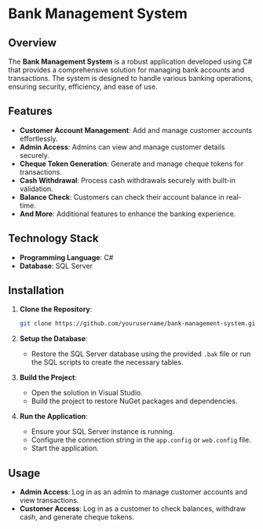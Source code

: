 # Bank Management System

## Overview

The **Bank Management System** is a robust application developed using C# that provides a comprehensive solution for managing bank accounts and transactions. The system is designed to handle various banking operations, ensuring security, efficiency, and ease of use.

## Features

- **Customer Account Management**: Add and manage customer accounts effortlessly.
- **Admin Access**: Admins can view and manage customer details securely.
- **Cheque Token Generation**: Generate and manage cheque tokens for transactions.
- **Cash Withdrawal**: Process cash withdrawals securely with built-in validation.
- **Balance Check**: Customers can check their account balance in real-time.
- **And More**: Additional features to enhance the banking experience.

## Technology Stack

- **Programming Language**: C#
- **Database**: SQL Server

## Installation

1. **Clone the Repository**:
   ```bash
   git clone https://github.com/yourusername/bank-management-system.git
   ```
2. **Setup the Database**:
   - Restore the SQL Server database using the provided `.bak` file or run the SQL scripts to create the necessary tables.

3. **Build the Project**:
   - Open the solution in Visual Studio.
   - Build the project to restore NuGet packages and dependencies.

4. **Run the Application**:
   - Ensure your SQL Server instance is running.
   - Configure the connection string in the `app.config` or `web.config` file.
   - Start the application.

## Usage

- **Admin Access**: Log in as an admin to manage customer accounts and view transactions.
- **Customer Access**: Log in as a customer to check balances, withdraw cash, and generate cheque tokens.